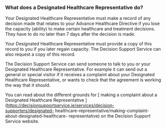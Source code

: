 ###  What does a Designated Healthcare Representative do?

Your Designated Healthcare Representative must make a record of any decision
made that relates to your Advance Healthcare Directive if you lose the
capacity (ability) to make certain healthcare and treatment decisions. They
have to do no later than 7 days after the decision is made.

Your Designated Healthcare Representative must provide a copy of this record
to you if you later regain capacity. The Decision Support Service can also
request a copy of this record.

The Decision Support Service can send someone to talk to you or your
Designated Healthcare Representative. For example it can send out a general or
special visitor if it receives a complaint about your Designated Healthcare
Representative, or wants to check that the agreement is working the way that
it should.

You can read about the different grounds for [ making a complaint about a
Designated Healthcare Representative
](https://decisionsupportservice.ie/services/decision-supporters/designated-
healthcare-representative/making-complaint-about-designated-healthcare-
representative) on the Decision Support Service website.
